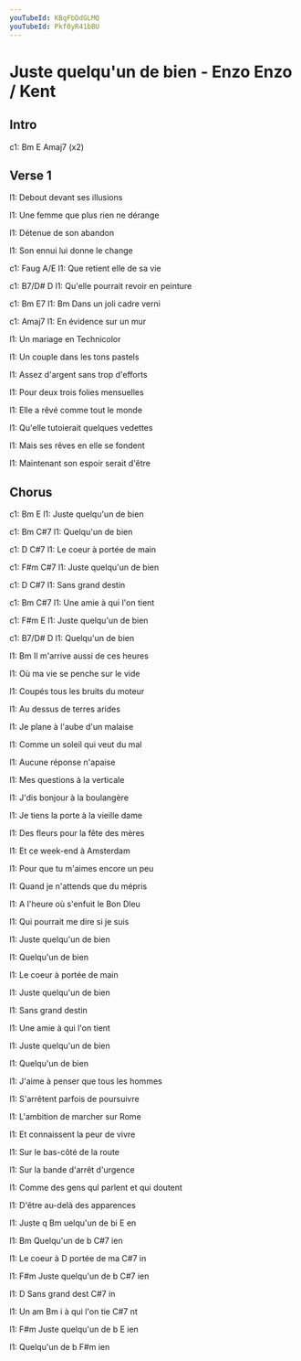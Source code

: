 ```yaml
---
youTubeId: KBqFbDdGLMQ
youTubeId: Pkf0yR41bBU
---
```


# Juste quelqu'un de bien - Enzo Enzo / Kent

## Intro
c1: Bm   E   Amaj7  (x2)

## Verse 1

l1:  Debout devant ses illusions

l1:  Une femme que plus rien ne dérange

l1:  Détenue de son abandon

l1:  Son ennui lui donne le change
 
c1: Faug    A/E
l1: Que retient elle de sa  vie

c1: B7/D#   D 
l1: Qu'elle pourrait revoir en peinture

c1:  Bm   E7
l1:  Bm   Dans un joli cadre verni

c1: Amaj7
l1: En évidence sur un mur
 


l1: Un mariage en Technicolor

l1: Un couple dans les tons pastels

l1: Assez d'argent sans trop d'efforts

l1: Pour deux trois folies mensuelles
 
l1: Elle a rêvé comme tout le monde

l1: Qu'elle tutoierait quelques vedettes

l1: Mais ses rêves en elle se fondent

l1: Maintenant son espoir serait d'être
 
 
## Chorus

c1: Bm E
l1: Juste quelqu'un de bien

c1: Bm C#7
l1: Quelqu'un de bien

c1:    D  C#7
l1: Le coeur à portée de main

c1: F#m  C#7
l1: Juste quelqu'un de bien

c1:  D  C#7
l1: Sans grand destin

c1: Bm  C#7
l1: Une amie à qui l'on tient

c1:  F#m   E
l1: Juste quelqu'un de bien

c1: B7/D#   D 
l1: Quelqu'un de bien
 
 
l1:  Bm  Il m'arrive aussi de ces heures

l1: Où ma vie se penche sur le vide

l1: Coupés tous les bruits du moteur

l1: Au dessus de terres arides
 
l1: Je plane à l'aube d'un malaise

l1: Comme un soleil qui veut du mal

l1: Aucune réponse n'apaise

l1: Mes questions à la verticale
 
 
l1: J'dis bonjour à la boulangère

l1: Je tiens la porte à la vieille dame

l1: Des fleurs pour la fête des mères

l1: Et ce week-end à Amsterdam
 
l1: Pour que tu m'aimes encore un peu

l1: Quand je n'attends que du mépris

l1: A l'heure où s'enfuit le Bon Dleu

l1: Qui pourrait me dire si je suis
 
 
l1: Juste quelqu'un de bien

l1: Quelqu'un de bien

l1: Le coeur à portée de main

l1: Juste quelqu'un de bien

l1: Sans grand destin

l1: Une amie à qui l'on tient

l1: Juste quelqu'un de bien

l1: Quelqu'un de bien
 
 
l1: J'aime à penser que tous les hommes

l1: S'arrêtent parfois de poursuivre

l1: L'ambition de marcher sur Rome

l1: Et connaissent la peur de vivre
 
l1: Sur le bas-côté de la route

l1: Sur la bande d'arrêt d'urgence

l1: Comme des gens qul parlent et qui doutent

l1: D'être au-delà des apparences
 
 
l1: Juste q Bm uelqu'un de bi E  en

l1:  Bm Quelqu'un de b C#7  ien

l1: Le coeur à D  portée de ma C#7  in

l1:  F#m  Juste quelqu'un de b C#7  ien

l1:  D Sans grand dest C#7  in

l1: Un am Bm i à qui l'on tie C#7  nt

l1:  F#m   Juste quelqu'un de b E  ien

l1: Quelqu'un de  b F#m  ien
